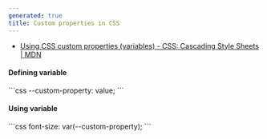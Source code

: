 ```yaml
---
generated: true
title: Custom properties in CSS
---
```

- [Using CSS custom properties (variables) - CSS: Cascading Style Sheets | MDN](https://developer.mozilla.org/en-US/docs/Web/CSS/Using_CSS_custom_properties)

#### Defining variable

<div markdown="1" class="ans">
```css
--custom-property: value;
```
</div>

#### Using variable

<div markdown="1" class="ans">
```css
font-size: var(--custom-property);
```
</div>
